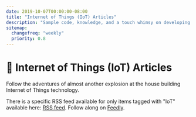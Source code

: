 ```yaml
---
date: 2019-10-07T00:00:00-08:00
title: "Internet of Things (IoT) Articles"
description: "Sample code, knowledge, and a touch whimsy on developing software and hardware for the internet of things."
sitemap:
  changefreq: "weekly"
  priority: 0.8
---
```


# 📰 Internet of Things (IoT) Articles

Follow the adventures of almost another explosion at the house building Internet of Things technology.

There is a specific RSS feed available for only items tagged with "IoT" available here: <a href="/data/tags/iot/index.xml" target="_blank">RSS feed</a>. Follow along on <a href='https://feedly.com/i/subscription/feed%2Fhttps%3A%2F%2Fjustinribeiro.com%2Fdata%tags%2Fiot%2Findex.xml' target='blank'>Feedly</a>.

